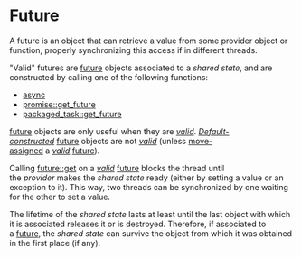 # Future

A future is an object that can retrieve a value from some provider object or function, properly synchronizing this access if in different threads.  

"Valid" futures are [future](https://cplusplus.com/future) objects associated to a *shared state*, and are constructed by calling one of the following functions:  

- [async](https://cplusplus.com/async)
- [promise::get_future](https://cplusplus.com/promise::get_future)
- [packaged_task::get_future](https://cplusplus.com/packaged_task::get_future)

[future](https://cplusplus.com/future) objects are only useful when they are *[valid](https://cplusplus.com/future::valid)*. *[Default-constructed](https://cplusplus.com/future::future)* [future](https://cplusplus.com/future) objects are not *[valid](https://cplusplus.com/future::valid)* (unless [move-assigned](https://cplusplus.com/future::operator=) a *[valid](https://cplusplus.com/future::valid)* [future](https://cplusplus.com/future)).  

Calling [future::get](https://cplusplus.com/future::get) on a *[valid](https://cplusplus.com/future::valid)* [future](https://cplusplus.com/future) blocks the thread until the *provider* makes the *shared state* ready (either by setting a value or an exception to it). This way, two threads can be synchronized by one waiting for the other to set a value.  

The lifetime of the *shared state* lasts at least until the last object with which it is associated releases it or is destroyed. Therefore, if associated to a [future](https://cplusplus.com/future), the *shared state* can survive the object from which it was obtained in the first place (if any).
